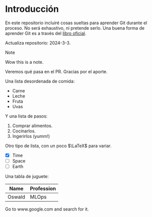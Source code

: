 # Introducción

En este repositorio incluiré cosas sueltas para aprender Git durante el proceso.
No será exhaustivo, ni pretende serlo.
Una buena forma de aprender Git es a través del [libro oficial](www.git-scm.com/book).

Actualiza repositorio: 2024-3-3.

> [!NOTE]
> Wow this is a note.

Veremos qué pasa en el PR.
Gracias por el aporte.

Una lista desordenada de comida:

- Carne
- Leche
- Fruta
- Uvas

Y una lista de pasos:

1. Comprar alimentos.
2. Cocinarlos.
3. Ingerirlos (yumm!)

Otro tipo de lista, con un poco $\LaTeX$ para variar.

- [x] Time
- [ ] Space
- [ ] Earth

Una tabla de juguete:

|Name|Profession|
|---|---|
|Oswald|MLOps|

<footer>
  Go to www.google.com and search for it.
</footer>

